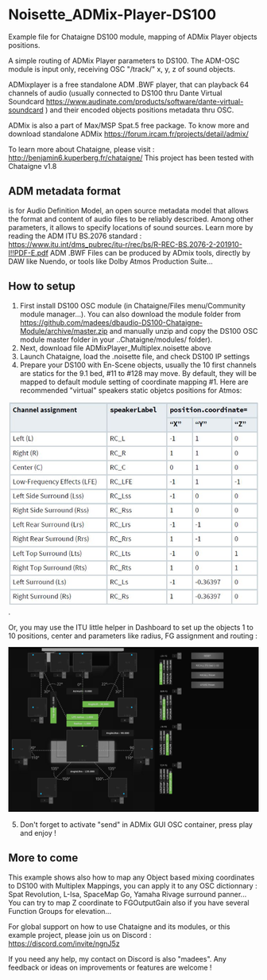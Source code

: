 # Noisette_ADMix-Player-DS100
Example file for Chataigne DS100 module, mapping of ADMix Player objects positions.

A simple routing of ADMix Player parameters to DS100.
The ADM-OSC module is input only, receiving OSC "/track/" x, y, z of sound objects.

ADMixplayer is a free standalone ADM .BWF player, that can playback 64 channels of audio (usually connected to DS100 thru Dante Virtual Soundcard https://www.audinate.com/products/software/dante-virtual-soundcard ) and their encoded objects positions metadata thru OSC.

ADMix is also a part of Max/MSP Spat.5 free package.
To know more and download standalone ADMix https://forum.ircam.fr/projects/detail/admix/

To learn more about Chataigne, please visit : http://benjamin6.kuperberg.fr/chataigne/
This project has been tested with Chataigne v1.8

## ADM metadata format
is for Audio Definition Model, an open source metadata model that allows the format and content of audio files to be reliably described. 
Among other parameters, it allows to specify locations of sound sources.
Learn more by reading the ADM ITU BS.2076 standard : https://www.itu.int/dms_pubrec/itu-r/rec/bs/R-REC-BS.2076-2-201910-I!!PDF-E.pdf
ADM .BWF Files can be produced by ADmix tools, directly by DAW like Nuendo, or tools like Dolby Atmos Production Suite...

## How to setup
1. First install DS100 OSC module (in Chataigne/Files menu/Community module manager...). You can also download the module folder from https://github.com/madees/dbaudio-DS100-Chataigne-Module/archive/master.zip and manually unzip and copy the DS100 OSC module master folder in your ..Chataigne/modules/ folder).
2. Next, download file ADMixPlayer_Multiplex.noisette above
3. Launch Chataigne, load the .noisette file, and check DS100 IP settings
4. Prepare your DS100 with En-Scene objects, usually the 10 first channels are statics for the 9.1 bed, #11 to #128 may move. By default, they will be mapped to default module setting of coordinate mapping #1.
Here are recommended "virtual" speakers static objetcs positions for Atmos:

![](Static_speaker_positions.JPG).

Or, you may use the ITU little helper in Dashboard to set up the objects 1 to 10 positions, center and parameters like radius, FG assignment and routing :

![](ITU_little_helper.JPG)

5. Don't forget to activate "send" in ADMix GUI OSC container, press play and enjoy !

## More to come
This example shows also how to map any Object based mixing coordinates to DS100 with Multiplex Mappings, you can apply it to any OSC dictionnary : Spat Revolution, L-Isa, SpaceMap Go, Yamaha Rivage surround panner...
You can try to map Z coordinate to FGOutputGain also if you have several Function Groups for elevation...

For global support on how to use Chataigne and its modules, or this example project, please join us on Discord : https://discord.com/invite/ngnJ5z 

If you need any help, my contact on Discord is also "madees". Any feedback or ideas on improvements or features are welcome !
